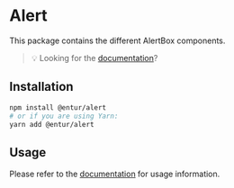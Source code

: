 # Alert

This package contains the different AlertBox components.

> 💡 Looking for the [documentation](https://design.entur.no/komponenter/feedback/alert-boxes)?

## Installation

```sh
npm install @entur/alert
# or if you are using Yarn:
yarn add @entur/alert
```

## Usage

Please refer to the [documentation](https://design.entur.no/komponenter/feedback/alert-boxes) for usage information.
